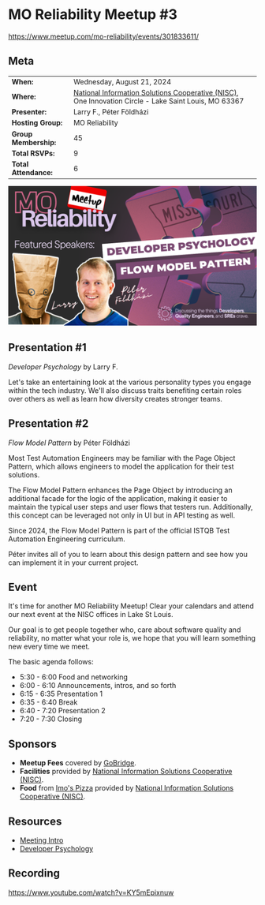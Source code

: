 # MO Reliability Meetup #3
https://www.meetup.com/mo-reliability/events/301833611/

## Meta 
| | |
| --- | --- |
| **When:** | Wednesday, August 21, 2024 |
| **Where:** | [National Information Solutions Cooperative (NISC)](https://nisc.coop/), One Innovation Circle - Lake Saint Louis, MO 63367 |
| **Presenter:** | Larry F., Péter Földházi |
| **Hosting Group:** | MO Reliability |
| **Group Membership:** | 45 |
| **Total RSVPs:** | 9 |
| **Total Attendance:** | 6 |

![](images/mo-reliability-3.png)

## Presentation #1
_Developer Psychology_ by Larry F.

Let's take an entertaining look at the various personality types you engage within the tech industry. We'll also discuss traits benefiting certain roles over others as well as learn how diversity creates stronger teams.

## Presentation #2
_Flow Model Pattern_ by Péter Földházi

Most Test Automation Engineers may be familiar with the Page Object Pattern, which allows engineers to model the application for their test solutions.

The Flow Model Pattern enhances the Page Object by introducing an additional facade for the logic of the application, making it easier to maintain the typical user steps and user flows that testers run. Additionally, this concept can be leveraged not only in UI but in API testing as well.

Since 2024, the Flow Model Pattern is part of the official ISTQB Test Automation Engineering curriculum.

Péter invites all of you to learn about this design pattern and see how you can implement it in your current project.

## Event
It's time for another MO Reliability Meetup! Clear your calendars and attend our next event at the NISC offices in Lake St Louis.

Our goal is to get people together who, care about software quality and reliability, no matter what your role is, we hope that you will learn something new every time we meet.

The basic agenda follows:
* 5:30 - 6:00 Food and networking
* 6:00 - 6:10 Announcements, intros, and so forth
* 6:15 - 6:35 Presentation 1
* 6:35 - 6:40 Break
* 6:40 - 7:20 Presentation 2
* 7:20 - 7:30 Closing

## Sponsors
* **Meetup Fees** covered by [GoBridge](https://github.com/gobridge/).
* **Facilities** provided by [National Information Solutions Cooperative (NISC)](https://nisc.coop/).
* **Food** from [Imo's Pizza](https://imospizza.com/) provided by [National Information Solutions Cooperative (NISC)](https://nisc.coop/).

## Resources
* [Meeting Intro](Meeting-Intro.pdf)
* [Developer Psychology](Developer%20Psychology.pptx)

## Recording
https://www.youtube.com/watch?v=KY5mEpixnuw
